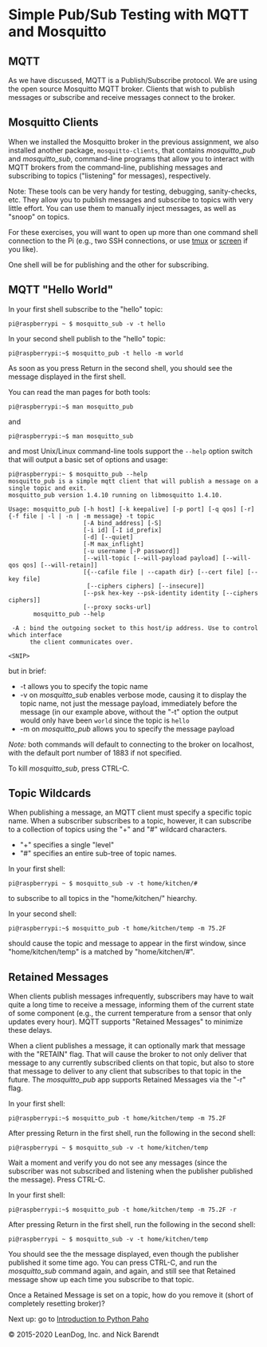# Simple Pub/Sub Testing with MQTT and Mosquitto

## MQTT
As we have discussed, MQTT is a Publish/Subscribe protocol.  We are using the open source Mosquitto MQTT broker.  Clients that wish to publish messages or subscribe and receive messages connect to the broker.

## Mosquitto Clients
When we installed the Mosquitto broker in the previous assignment, we also installed another package, `mosquitto-clients`, that contains *mosquitto_pub* and *mosquitto_sub*, command-line programs that allow you to interact with MQTT brokers from the command-line, publishing messages and subscribing to topics ("listening" for messages), respectively.

Note:  These tools can be very handy for testing, debugging, sanity-checks, etc.  They allow you to publish messages and subscribe to topics with very little effort. You can use them to manually inject messages, as well as "snoop" on topics.

For these exercises, you will want to open up more than one command shell connection to the Pi (e.g., two SSH connections, or use [tmux](https://hackernoon.com/a-gentle-introduction-to-tmux-8d784c404340) or [screen](https://dev.to/thiht/learn-to-use-screen-a-terminal-multiplexer-gl) if you like).  

One shell will be for publishing and the other for subscribing.

## MQTT "Hello World"

In your first shell subscribe to the "hello" topic:

```
pi@raspberrypi ~ $ mosquitto_sub -v -t hello
```

In your second shell publish to the "hello" topic:

```
pi@raspberrypi:~$ mosquitto_pub -t hello -m world
```

As soon as you press Return in the second shell, you should see the message displayed in the first shell.

You can read the man pages for both tools:

```
pi@raspberrypi:~$ man mosquitto_pub
```

and 

```
pi@raspberrypi:~$ man mosquitto_sub
```

and most Unix/Linux command-line tools support the `--help` option switch that will output a basic set of options and usage:

```
pi@raspberrypi:~ $ mosquitto_pub --help
mosquitto_pub is a simple mqtt client that will publish a message on a single topic and exit.
mosquitto_pub version 1.4.10 running on libmosquitto 1.4.10.

Usage: mosquitto_pub [-h host] [-k keepalive] [-p port] [-q qos] [-r] {-f file | -l | -n | -m message} -t topic
                     [-A bind_address] [-S]
                     [-i id] [-I id_prefix]
                     [-d] [--quiet]
                     [-M max_inflight]
                     [-u username [-P password]]
                     [--will-topic [--will-payload payload] [--will-qos qos] [--will-retain]]
                     [{--cafile file | --capath dir} [--cert file] [--key file]
                      [--ciphers ciphers] [--insecure]]
                     [--psk hex-key --psk-identity identity [--ciphers ciphers]]
                     [--proxy socks-url]
       mosquitto_pub --help

 -A : bind the outgoing socket to this host/ip address. Use to control which interface
      the client communicates over.
      
<SNIP>
```

but in brief:

* -t allows you to specify the topic name
* -v on *mosquitto_sub* enables verbose mode, causing it to display the topic name, not just the message payload, immediately before the message (in our example above, without the "-t" option the output would only have been ```world``` since the topic is ```hello```
* -m on *mosquitto_pub* allows you to specify the message payload

*Note:* both commands will default to connecting to the broker on localhost, with the default port number of 1883 if not specified.

To kill *mosquitto_sub*, press CTRL-C.

## Topic Wildcards
When publishing a message, an MQTT client must specify a specific topic name.  When a subscriber subscribes to a topic, however, it can subscribe to a collection of topics using the "+" and "#" wildcard characters.  

* "+" specifies a single "level"
* "#" specifies an entire sub-tree of topic names.

In your first shell:

```
pi@raspberrypi ~ $ mosquitto_sub -v -t home/kitchen/#
```

to subscribe to all topics in the "home/kitchen/" hiearchy.

In your second shell:

```
pi@raspberrypi:~$ mosquitto_pub -t home/kitchen/temp -m 75.2F 
```

should cause the topic and message to appear in the first window, since "home/kitchen/temp" is a matched by "home/kitchen/#".


## Retained Messages
When clients publish messages infrequently, subscribers may have to wait quite a long time to receive a message, informing them of the current state of some component (e.g., the current temperature from a sensor that only updates every hour).  MQTT supports "Retained Messages" to minimize these delays.

When a client publishes a message, it can optionally mark that message with the "RETAIN" flag.  That will cause the broker to not only deliver that message to any currently subscribed clients on that topic, but also to store that message to deliver to any client that subscribes to that topic in the future.  The *mosquitto_pub* app supports Retained Messages via the "-r" flag.

In your first shell:

```
pi@raspberrypi:~$ mosquitto_pub -t home/kitchen/temp -m 75.2F 
```

After pressing Return in the first shell, run the following in the second shell:

```
pi@raspberrypi ~ $ mosquitto_sub -v -t home/kitchen/temp
```

Wait a moment and verify you do not see any messages (since the subscriber was not subscribed and listening when the publisher published the message).  Press CTRL-C.

In your first shell:

```
pi@raspberrypi:~$ mosquitto_pub -t home/kitchen/temp -m 75.2F -r
```

After pressing Return in the first shell, run the following in the second shell:

```
pi@raspberrypi ~ $ mosquitto_sub -v -t home/kitchen/temp
```

You should see the the message displayed, even though the publisher published it some time ago.  You can press CTRL-C, and run the *mosquitto_sub* command again, and again, and still see that Retained message show up each time you subscribe to that topic.

Once a Retained Message is set on a topic, how do you remove it (short of completely resetting broker)?  

Next up: go to [Introduction to Python Paho](../03.3_Python_Paho/README.md)

&copy; 2015-2020 LeanDog, Inc. and Nick Barendt
